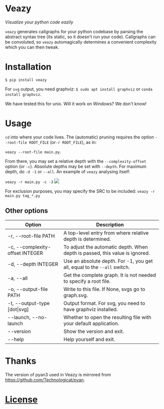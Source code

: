 # Veazy
*Visualize your python code eazily*

`veazy` generates callgraphs for your python codebase by parsing the abstract syntax tree (its static, so it doesn't run your code).
Callgraphs can be convoluted, so `veazy` automagically determines a convenient complexity which you can then tweak. 

# Installation
`$ pip install veazy`

For `svg` output, you need graphviz:
`$ sudo apt install graphviz` or `conda install graphviz`.

We have tested this for unix. Will it work on Windows? We don't know!

# Usage 
`cd` into where your code lives. 
The (automatic) pruning requires the option `--root-file ROOT_FILE` (or`-r ROOT_FILE`), as in:

`veazy --root-file main.py`.

From there, you may set a relative depth with the `--complexity-offset` option (or `-c`). 
Absolute depths may be set with `--depth`. For maximum depth, do `-d -1` or `--all`. 
An example of `veazy` analysing itself:

`veazy -r main.py -c -3`
![](examples/c_minus_3.svg)

For exclusion purposes, you may specify the SRC to be included:
`veazy -r main.py tag_*.py`

## Other options
| **Option**                     | **Description** |
|--------------------------------|------|
|-r, --root-file PATH            | A top-level entry from where relative depth is determined. |
|-c, --complexity-offset INTEGER | To adjust the automatic depth. When depth is passed, this value is ignored. |
|-d, --depth INTEGER			 | Use an absolute depth. For -1, you get all, equal to the `--all` switch. |
|-a, --all 						 | Get the complete graph. It is not needed to specify a root file. |
|-o, --output-file PATH          | Write to this file. If None, svgs go to graph.svg. |
|-t, --output-type [dot\|svg]    | Output format. For svg, you need to have graphviz installed. |
|--launch, --no-launch           | Whether to open the resulting file with your default application. |
|--version                       | Show the version and exit. |
|--help                          | Help yourself and exit. |


# Thanks
The version of pyan3 used in Veazy is mirrored from https://github.com/Technologicat/pyan.

# [License](https://gitlab.com/janscholten/veazy/-/blob/master/LICENCE)
